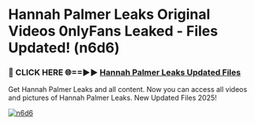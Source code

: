 # Hannah Palmer Leaks Original Videos 0nlyFans Leaked - Files Updated! (n6d6)

<h3>🔴 CLICK HERE 🌐==►► <a href="https://tinyurl.com/x26r9saj" rel="nofollow">Hannah Palmer Leaks Updated Files</a></h3>

Get Hannah Palmer Leaks and all content. Now you can access all videos and pictures of Hannah Palmer Leaks. New Updated Files 2025!

[![n6d6](https://i.imgur.com/LkgZPqh.gif)](https://tinyurl.com/x26r9saj)
